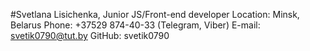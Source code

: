 #Svetlana Lisichenka, Junior JS/Front-end developer
Location: Minsk, Belarus
Phone: +37529 874-40-33 (Telegram, Viber)
E-mail: svetik0790@tut.by
GitHub: svetik0790
